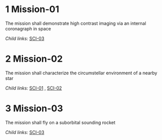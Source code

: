 1 Mission-01 
============

The mission shall demonstrate high contrast imaging via an internal
coronagraph in space

*Child links:*   [SCI-03](L2.markdown#1-sci-03-) 

2 Mission-02 
============

The mission shall characterize the circumstellar environment of a nearby
star

*Child links:*   [SCI-01](L2.markdown#1-sci-01-) ,  [SCI-02](L2.markdown#1-sci-02-) 

3 Mission-03 
============

The mission shall fly on a suborbital sounding rocket

*Child links:*   [SCI-03](L2.markdown#1-sci-03-) 
